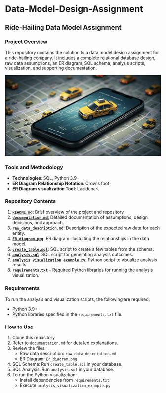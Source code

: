# Data-Model-Design-Assignment

## Ride-Hailing Data Model Assignment

### Project Overview
This repository contains the solution to a data model design assignment for a ride-hailing company.
It includes a complete relational database design, raw data assumptions, an ER diagram, SQL schema, analysis scripts, visualization, and supporting documentation.

![alt text](assets/image.png)

### Tools and Methodology

- **Technologies**: SQL, Python 3.9+
- **ER Diagram Relationship Notation**: Crow's foot
- **ER Diagram visualization Tool**: Lucidchart


### Repository Contents
1. [**`README.md`**](https://github.com/Brit771/Data-Model-Design-Assignment/blob/main/README.md): Brief overview of the project and repository.
2. [**`documentation.md`**:](https://github.com/Brit771/Data-Model-Design-Assignment/blob/main/documentation.md) Detailed documentation of assumptions, design decisions, and approach.
3. [**`raw_data_description.md`**](https://github.com/Brit771/Data-Model-Design-Assignment/blob/main/raw_data_description.md): Description of the expected raw data for each entity.
4. [**`ER_diagram.png`**](https://github.com/Brit771/Data-Model-Design-Assignment/blob/main/ER_diagram.png): ER diagram illustrating the relationships in the data model.
5. [**`create_table.sql`**](https://github.com/Brit771/Data-Model-Design-Assignment/blob/main/create_table.sql): SQL script to create a few tables from the schema.
6. [**`analysis.sql`**](https://github.com/Brit771/Data-Model-Design-Assignment/blob/main/analysis.sql): SQL script for generating analysis outcomes.
7. [**`analysis_visualization_example.py`**](https://github.com/Brit771/Data-Model-Design-Assignment/blob/main/analysis_visualization_example.py): Python script to visualize analysis results.
8. [**`requirements.txt`**](https://github.com/Brit771/Data-Model-Design-Assignment/blob/main/requirements.txt) - Required Python libraries for running the analysis visualization.

### Requirements
To run the analysis and visualization scripts, the following are required:
- Python 3.9+
- Python libraries specified in the `requirements.txt` file.

### How to Use
1. Clone this repository
2. Refer to `documentation.md` for detailed explanations.
3. Review the files:
   - Raw data description: `raw_data_description.md`
   - ER Diagram: `Er_diagram.png`
4. SQL Schema: Run `create_table.sql` in your database.
5. SQL Analysis: Run `analysis.sql` in your database.
5. To run the Python visualization:
   - Install dependencies from `requirements.txt`
   - Execute `analysis_visualization_example.py`